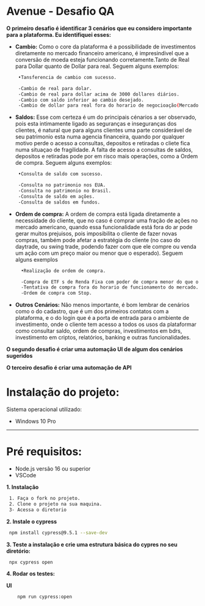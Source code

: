 # Avenue - Desafio QA 

**O primeiro desafio é identificar 3 cenários que eu considero importante para a plataforma. Eu identifiquei esses:**


- **Cambio:** Como o core da plataforma é a possibilidade de investimentos diretamente no mercado financeiro americano, é impresindivel que a conversão de moeda esteja funcionando corretamente.Tanto de Real para Dollar quanto de Dollar para real. Seguem alguns exemplos:
   ```sh 
    •Tansferencia de cambio com sucesso.

    -Cambio de real para dolar.
    -Cambio de real para dollar acima de 3000 dollares diários.
    -Cambio com saldo inferior ao cambio desejado.
    -Cambio de dollar para real fora do horario de negocioação(Mercado funciona das09:00 às 17:00 em dias úteis).
    ```


- **Saldos:** Esse com certeza é um do principais cénarios a ser observado, pois esta intimamente ligado as seguranças e inseguranças dos clientes, é natural que para alguns clientes uma parte considerável de seu patrimonio esta numa agencia financeira, quando por qualquer motivo perde o acesso a consultas, depositos e retiradas o cliete fica numa situaçao de fragilidade. A falta de acesso a consultas de saldos, depositos e retiradas pode por em risco mais operações, como a Ordem de compra. Seguem alguns exemplos:
   ```sh 
    •Consulta de saldo com sucesso.

    -Consulta no patrimonio nos EUA.
    -Consulta no patrimonio no Brasil.
    -Consulta de saldo em ações.
    -Consulta de saldos em fundos.
    ```


- **Ordem de compra:** A ordem de compra está ligada diretamente a necessidade do cliente, que no caso é comprar uma fração de ações no mercado americano, quando essa funcionalidade está fora do ar pode gerar muitos prejuisos, pois imposibilita o cliente de fazer novas compras, também pode afetar a estratégia do cliente (no caso do daytrade, ou swing trade, podendo fazer com que ele compre ou venda um ação com um preço maior ou menor que o esperado). Seguem alguns exemplos
  ```sh 
    •Realização de ordem de compra.

    -Compra de ETF s de Renda Fixa com poder de compra menor do que o valor da ordem.
    -Tentativa de compra fora do horario de funcionamento do mercado.
    -Ordem de compra com Stop.
    ```



- **Outros Cenários:** Não menos importante, é bom lembrar de cenários como o do cadastro, que é um dos primeiros contatos com a plataforma, e o do login que é a porta de entrada para o ambiente de investimento, onde o cliente tem acesso a todos os usos da plataformar como consultar saldo, ordem de compras, investimentos em bdrs, investimento em criptos, relatórios, banking e outras funcionalidades.



**O segundo desafio é criar uma automação UI de  algum dos cenários sugeridos**




**O terceiro desafio é criar uma automação de API**




# Instalação do projeto:
Sistema operacional utilizado:

- Windows 10 Pro

***
# Pré requisitos:
- Node.js versão 16 ou superior
- VSCode

**1. Instalação**

```sh
 1. Faça o fork no projeto.
 2. Clone o projeto na sua maquina.
 3- Acessa o diretorio
```

**2. Instale o cypress**

```sh
 npm install cypress@9.5.1 --save-dev 
```

**3. Teste a instalação e crie uma estrutura básica do cypres no seu diretório:**

```sh
 npx cypress open
```
**4. Rodar os testes:**

**UI**

```bash 
    npm run cypress:open
```
